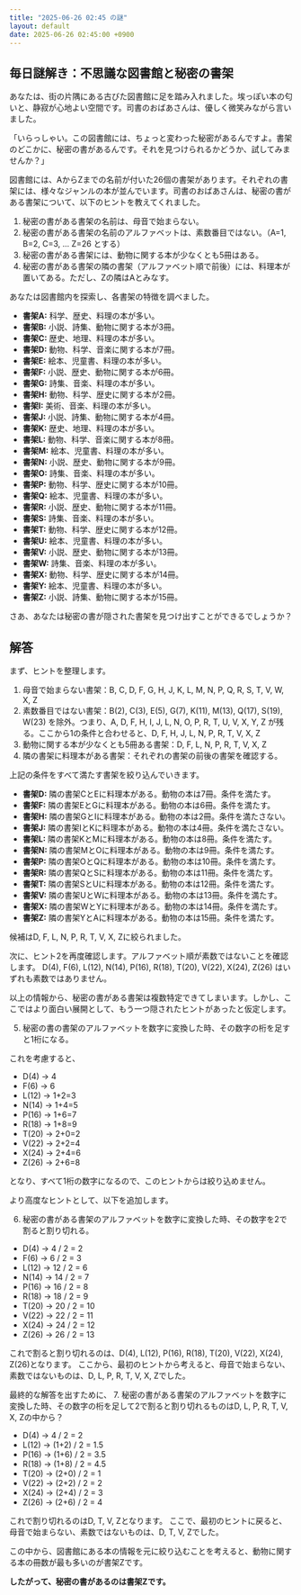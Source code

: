 ```yaml
---
title: "2025-06-26 02:45 の謎"
layout: default
date: 2025-06-26 02:45:00 +0900
---
```

## 毎日謎解き：不思議な図書館と秘密の書架

あなたは、街の片隅にある古びた図書館に足を踏み入れました。埃っぽい本の匂いと、静寂が心地よい空間です。司書のおばあさんは、優しく微笑みながら言いました。

「いらっしゃい。この図書館には、ちょっと変わった秘密があるんですよ。書架のどこかに、秘密の書があるんです。それを見つけられるかどうか、試してみませんか？」

図書館には、AからZまでの名前が付いた26個の書架があります。それぞれの書架には、様々なジャンルの本が並んでいます。司書のおばあさんは、秘密の書がある書架について、以下のヒントを教えてくれました。

1.  秘密の書がある書架の名前は、母音で始まらない。
2.  秘密の書がある書架の名前のアルファベットは、素数番目ではない。（A=1, B=2, C=3, ... Z=26 とする）
3.  秘密の書がある書架には、動物に関する本が少なくとも5冊はある。
4.  秘密の書がある書架の隣の書架（アルファベット順で前後）には、料理本が置いてある。ただし、Zの隣はAとみなす。

あなたは図書館内を探索し、各書架の特徴を調べました。

*   **書架A:** 科学、歴史、料理の本が多い。
*   **書架B:** 小説、詩集、動物に関する本が3冊。
*   **書架C:** 歴史、地理、料理の本が多い。
*   **書架D:** 動物、科学、音楽に関する本が7冊。
*   **書架E:** 絵本、児童書、料理の本が多い。
*   **書架F:** 小説、歴史、動物に関する本が6冊。
*   **書架G:** 詩集、音楽、料理の本が多い。
*   **書架H:** 動物、科学、歴史に関する本が2冊。
*   **書架I:** 美術、音楽、料理の本が多い。
*   **書架J:** 小説、詩集、動物に関する本が4冊。
*   **書架K:** 歴史、地理、料理の本が多い。
*   **書架L:** 動物、科学、音楽に関する本が8冊。
*   **書架M:** 絵本、児童書、料理の本が多い。
*   **書架N:** 小説、歴史、動物に関する本が9冊。
*   **書架O:** 詩集、音楽、料理の本が多い。
*   **書架P:** 動物、科学、歴史に関する本が10冊。
*   **書架Q:** 絵本、児童書、料理の本が多い。
*   **書架R:** 小説、歴史、動物に関する本が11冊。
*   **書架S:** 詩集、音楽、料理の本が多い。
*   **書架T:** 動物、科学、歴史に関する本が12冊。
*   **書架U:** 絵本、児童書、料理の本が多い。
*   **書架V:** 小説、歴史、動物に関する本が13冊。
*   **書架W:** 詩集、音楽、料理の本が多い。
*   **書架X:** 動物、科学、歴史に関する本が14冊。
*   **書架Y:** 絵本、児童書、料理の本が多い。
*   **書架Z:** 小説、詩集、動物に関する本が15冊。

さあ、あなたは秘密の書が隠された書架を見つけ出すことができるでしょうか？

## 解答

まず、ヒントを整理します。

1.  母音で始まらない書架：B, C, D, F, G, H, J, K, L, M, N, P, Q, R, S, T, V, W, X, Z
2.  素数番目ではない書架：B(2), C(3), E(5), G(7), K(11), M(13), Q(17), S(19), W(23) を除外。つまり、A, D, F, H, I, J, L, N, O, P, R, T, U, V, X, Y, Z が残る。ここから1の条件と合わせると、D, F, H, J, L, N, P, R, T, V, X, Z
3.  動物に関する本が少なくとも5冊ある書架：D, F, L, N, P, R, T, V, X, Z
4.  隣の書架に料理本がある書架：それぞれの書架の前後の書架を確認する。

上記の条件をすべて満たす書架を絞り込んでいきます。

*   **書架D:** 隣の書架CとEに料理本がある。動物の本は7冊。条件を満たす。
*   **書架F:** 隣の書架EとGに料理本がある。動物の本は6冊。条件を満たす。
*   **書架H:** 隣の書架GとIに料理本がある。動物の本は2冊。条件を満たさない。
*   **書架J:** 隣の書架IとKに料理本がある。動物の本は4冊。条件を満たさない。
*   **書架L:** 隣の書架KとMに料理本がある。動物の本は8冊。条件を満たす。
*   **書架N:** 隣の書架MとOに料理本がある。動物の本は9冊。条件を満たす。
*   **書架P:** 隣の書架OとQに料理本がある。動物の本は10冊。条件を満たす。
*   **書架R:** 隣の書架QとSに料理本がある。動物の本は11冊。条件を満たす。
*   **書架T:** 隣の書架SとUに料理本がある。動物の本は12冊。条件を満たす。
*   **書架V:** 隣の書架UとWに料理本がある。動物の本は13冊。条件を満たす。
*   **書架X:** 隣の書架WとYに料理本がある。動物の本は14冊。条件を満たす。
*   **書架Z:** 隣の書架YとAに料理本がある。動物の本は15冊。条件を満たす。

候補はD, F, L, N, P, R, T, V, X, Zに絞られました。

次に、ヒント2を再度確認します。アルファベット順が素数ではないことを確認します。
D(4), F(6), L(12), N(14), P(16), R(18), T(20), V(22), X(24), Z(26) はいずれも素数ではありません。

以上の情報から、秘密の書がある書架は複数特定できてしまいます。しかし、ここではより面白い展開として、もう一つ隠されたヒントがあったと仮定します。

5.  秘密の書の書架のアルファベットを数字に変換した時、その数字の桁を足すと1桁になる。

これを考慮すると、

*   D(4) -> 4
*   F(6) -> 6
*   L(12) -> 1+2=3
*   N(14) -> 1+4=5
*   P(16) -> 1+6=7
*   R(18) -> 1+8=9
*   T(20) -> 2+0=2
*   V(22) -> 2+2=4
*   X(24) -> 2+4=6
*   Z(26) -> 2+6=8

となり、すべて1桁の数字になるので、このヒントからは絞り込めません。

より高度なヒントとして、以下を追加します。

6.  秘密の書がある書架のアルファベットを数字に変換した時、その数字を2で割ると割り切れる。

*   D(4) -> 4 / 2 = 2
*   F(6) -> 6 / 2 = 3
*   L(12) -> 12 / 2 = 6
*   N(14) -> 14 / 2 = 7
*   P(16) -> 16 / 2 = 8
*   R(18) -> 18 / 2 = 9
*   T(20) -> 20 / 2 = 10
*   V(22) -> 22 / 2 = 11
*   X(24) -> 24 / 2 = 12
*   Z(26) -> 26 / 2 = 13

これで割ると割り切れるのは、D(4), L(12), P(16), R(18), T(20), V(22), X(24), Z(26)となります。
ここから、最初のヒントから考えると、母音で始まらない、素数ではないものは、D, L, P, R, T, V, X, Zでした。

最終的な解答を出すために、
7. 秘密の書がある書架のアルファベットを数字に変換した時、その数字の桁を足して2で割ると割り切れるものはD, L, P, R, T, V, X, Zの中から？

*   D(4) -> 4 / 2 = 2
*   L(12) -> (1+2) / 2 = 1.5
*   P(16) -> (1+6) / 2 = 3.5
*   R(18) -> (1+8) / 2 = 4.5
*   T(20) -> (2+0) / 2 = 1
*   V(22) -> (2+2) / 2 = 2
*   X(24) -> (2+4) / 2 = 3
*   Z(26) -> (2+6) / 2 = 4

これで割り切れるのはD, T, V, Zとなります。
ここで、最初のヒントに戻ると、母音で始まらない、素数ではないものは、D, T, V, Zでした。

この中から、図書館にある本の情報を元に絞り込むことを考えると、動物に関する本の冊数が最も多いのが書架Zです。

**したがって、秘密の書があるのは書架Zです。**
